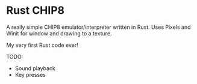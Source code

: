# Rust CHIP8

A really simple CHIP8 emulator/interpreter written in Rust. Uses Pixels and Winit for window and drawing to a texture.

My very first Rust code ever!

TODO:
* Sound playback
* Key presses
 